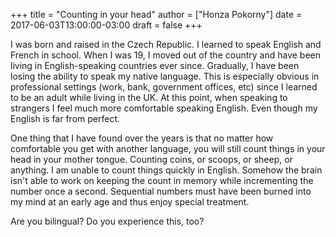 +++
title = "Counting in your head"
author = ["Honza Pokorny"]
date = 2017-06-03T13:00:00-03:00
draft = false
+++

I was born and raised in the Czech Republic.  I learned to speak English and
French in school.  When I was 19, I moved out of the country and have been
living in English-speaking countries ever since.  Gradually, I have been losing
the ability to speak my native language.  This is especially obvious in
professional settings (work, bank, government offices, etc) since I learned to
be an adult while living in the UK.  At this point, when speaking to strangers I
feel much more comfortable speaking English.  Even though my English is far from
perfect.

One thing that I have found over the years is that no matter how comfortable you
get with another language, you will still count things in your head in your
mother tongue.  Counting coins, or scoops, or sheep, or anything.  I am unable
to count things quickly in English.  Somehow the brain isn't able to work on
keeping the count in memory while incrementing the number once a second.
Sequential numbers must have been burned into my mind at an early age and thus
enjoy special treatment.

Are you bilingual?  Do you experience this, too?
